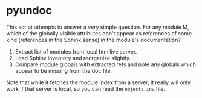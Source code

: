 # pyundoc

This script attempts to answer a very simple question. For any module
M, which of the globally visible attributes don't appear as references
of some kind (references in the Sphinx sense) in the module's
documentation?

1. Extract list of modules from local htmllive server.
2. Load Sphinx inventory and reorganize slightly.
3. Compare module globals with extracted refs and note any globals
   which appear to be missing from the doc file.

Note that while it fetches the module index from a server, it really
will only work if that server is local, so you can read the
`objects.inv` file.
